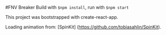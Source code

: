 #FNV Breaker
Build with `$npm install`, run with `$npm start`

This project was bootstrapped with create-react-app.

Loading animation from: [SpinKit] (https://github.com/tobiasahlin/SpinKit).